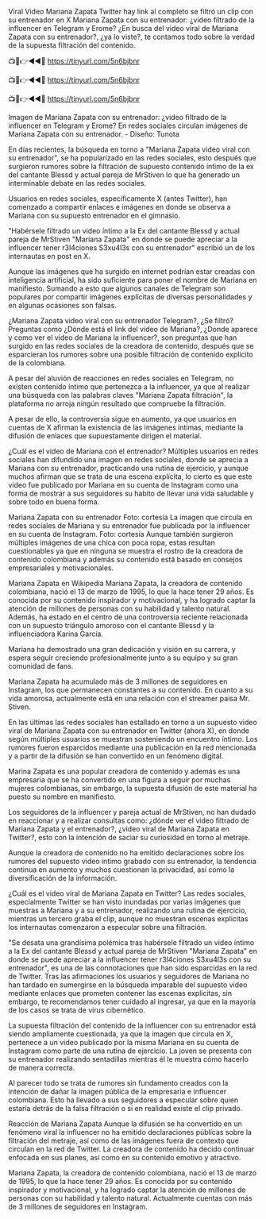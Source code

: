 Viral Video Mariana Zapata Twitter hay link al completo se filtró un clip con su entrenador en X Mariana Zapata con su entrenador: ¿video filtrado de la influencer en Telegram y Erome? ¿En busca del video viral de Mariana Zapata con su entrenador?, ¿ya lo viste?, te contamos todo sobre la verdad de la supuesta filtración del contenido.

📺📱👉◄◄🔴  https://tinyurl.com/5n6bjbnr

📺📱👉◄◄🔴  https://tinyurl.com/5n6bjbnr

📺📱👉◄◄🔴  https://tinyurl.com/5n6bjbnr

Imagen de Mariana Zapata con su entrenador: ¿video filtrado de la influencer en Telegram y Erome? En redes sociales circulan imágenes de Mariana Zapata con su entrenador. - Diseño: Tunota

En días recientes, la búsqueda en torno a "Mariana Zapata video viral con su entrenador", se ha popularizado en las redes sociales, esto después que surgieron rumores sobre la filtración de supuesto contenido íntimo de la ex del cantante Blessd y actual pareja de MrStiven lo que ha generado un interminable debate en las redes sociales.

Usuarios en redes sociales, específicamente X (antes Twitter), han comenzado a compartir enlaces e imágenes en donde se observa a Mariana con su supuesto entrenador en el gimnasio.

"Habérsele filtrado un video íntimo a la Ex del cantante Blessd y actual pareja de MrStiven "Mariana Zapata" en donde se puede apreciar a la influencer tener r3l4ciones S3xu4l3s con su entrenador" escribió un de los internautas en post en X.

Aunque las imágenes que ha surgido en internet podrían estar creadas con inteligencia artificial, ha sido suficiente para poner el nombre de Mariana en manifiesto. Sumando a esto que algunos canales de Telegram son populares por compartir imágenes explícitas de diversas personalidades y en algunas ocasiones son falsas.

¿Mariana Zapata video viral con su entrenador Telegram?, ¿Se filtró? Preguntas como ¿Dónde está el link del video de Mariana?, ¿Donde aparece y como ver el video de Mariana la influencer?, son preguntas que han surgido en las redes sociales de la creadora de contenido, después que se esparcieran los rumores sobre una posible filtración de contenido explícito de la colombiana.

A pesar del aluvión de reacciones en redes sociales en Telegram, no existen contenido íntimo que pertenezca a la influencer, ya que al realizar una búsqueda con las palabras claves "Mariana Zapata filtración", la plataforma no arroja ningún resultado que compruebe la filtración.

A pesar de ello, la controversia sigue en aumento, ya que usuarios en cuentas de X afirman la existencia de las imágenes intimas, mediante la difusión de enlaces que supuestamente dirigen el material.

¿Cuál es el video de Mariana con el entrenador? Múltiples usuarios en redes sociales han difundido una imagen en redes sociales, donde se aprecia a Mariana con su entrenador, practicando una rutina de ejercicio, y aunque muchos afirman que se trata de una escena explícita, lo cierto es que este video fue publicado por Mariana en su cuenta de Instagram como una forma de mostrar a sus seguidores su habito de llevar una vida saludable y sobre todo en buena forma.

Mariana Zapata con su entrenador Foto: cortesía La imagen que circula en redes sociales de Mariana y su entrenador fue publicada por la influencer en su cuenta de Instagram. Foto: cortesía Aunque también surgieron múltiples imágenes de una chica con poca ropa, estas resultan cuestionables ya que en ninguna se muestra el rostro de la creadora de contenido colombiana y además su contenido está basado en consejos empresariales y motivacionales.

Mariana Zapata en Wikipedia Mariana Zapata, la creadora de contenido colombiana, nació el 13 de marzo de 1995, lo que la hace tener 29 años. Es conocida por su contenido inspirador y motivacional, y ha logrado captar la atención de millones de personas con su habilidad y talento natural. Además, ha estado en el centro de una controversia reciente relacionada con un supuesto triángulo amoroso con el cantante Blessd y la influenciadora Karina García.

Mariana ha demostrado una gran dedicación y visión en su carrera, y espera seguir creciendo profesionalmente junto a su equipo y su gran comunidad de fans.

Mariana Zapata ha acumulado más de 3 millones de seguidores en Instagram, los que permanecen constantes a su contenido. En cuanto a su vida amorosa, actualmente está en una relación con el streamer paisa Mr. Stiven.

En las últimas las redes sociales han estallado en torno a un supuesto video viral de Mariana Zapata con su entrenador en Twitter (ahora X), en donde según múltiples usuarios se muestran sosteniendo un encuentro íntimo. Los rumores fueron esparcidos mediante una publicación en la red mencionada y a partir de la difusión se han convertido en un fenómeno digital.

Marina Zapata es una popular creadora de contenido y además es una empresaria que se ha convertido en una figura a seguir por muchas mujeres colombianas, sin embargo, la supuesta difusión de este material ha puesto su nombre en manifiesto.

Los seguidores de la influencer y pareja actual de MrStiven, no han dudado en reaccionar y a realizar consultas como: ¿dónde ver el video filtrado de Mariana Zapata y el entrenador?, ¿video viral de Mariana Zapata en Twitter?, esto con la intención de saciar su curiosidad en torno al metraje.

Aunque la creadora de contenido no ha emitido declaraciones sobre los rumores del supuesto video intimo grabado con su entrenador, la tendencia continua en aumento y muchos cuestionan la privacidad, así como la diversificación de la información.

¿Cuál es el video viral de Mariana Zapata en Twitter? Las redes sociales, especialmente Twitter se han visto inundadas por varias imágenes que muestras a Mariana y a su entrenador, realizando una rutina de ejercicio, mientras un tercero graba el clip, aunque no muestran escenas explicitas los internautas comenzaron a especular sobre una filtración.

"Se desata una grandísima polémica tras habérsele filtrado un video íntimo a la Ex del cantante Blessd y actual pareja de MrStiven "Mariana Zapata" en donde se puede apreciar a la influencer tener r3l4ciones S3xu4l3s con su entrenador", es una de las connotaciones que han sido esparcidas en la red de Twitter. Tras las afirmaciones los usuarios y seguidores de Mariana no han tardado en sumergirse en la búsqueda imparable del supuesto video mediante enlaces que prometen contener las escenas explicitas, sin embargo, te recomendamos tener cuidado al ingresar, ya que en la mayoría de los casos se trata de virus cibernético.

La supuesta filtración del contenido de la influencer con su entrenador está siendo ampliamente cuestionada, ya que la imagen que circula en X, pertenece a un video publicado por la misma Mariana en su cuenta de Instagram como parte de una rutina de ejercicio. La joven se presenta con su entrenador realizando sentadillas mientras él le muestra cómo hacerlo de manera correcta.

Al parecer todo se trata de rumores sin fundamento creados con la intención de dañar la imagen pública de la empresaria e influencer colombiana. Esto ha llevado a sus seguidores a especular sobre quien estaría detrás de la falsa filtración o si en realidad existe el clip privado.

Reacción de Mariana Zapata Aunque la difusión se ha convertido en un fenómeno viral la influencer no ha emitido declaraciones públicas sobre la filtración del metraje, así como de las imágenes fuera de contexto que circulan en la red de Twitter. La creadora de contenido ha decido continuar enfocada en sus planes, así como en su contenido emotivo y atractivo.

Mariana Zapata, la creadora de contenido colombiana, nació el 13 de marzo de 1995, lo que la hace tener 29 años. Es conocida por su contenido inspirador y motivacional, y ha logrado captar la atención de millones de personas con su habilidad y talento natural. Actualmente cuentas con más de 3 millones de seguidores en Instagram.
